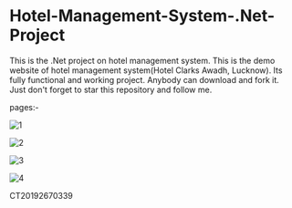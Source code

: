 # Hotel-Management-System-.Net-Project
This is the .Net project on hotel management system.
This is the demo website of hotel management system(Hotel Clarks Awadh, Lucknow). 
Its fully functional and working project. 
Anybody can download and fork it. 
Just don't forget to star this repository and follow me.

pages:-

![1](https://user-images.githubusercontent.com/25504941/51028582-d2b94100-15b9-11e9-87d6-714ca8fef0be.png)

![2](https://user-images.githubusercontent.com/25504941/51028583-d2b94100-15b9-11e9-9e1e-4964bfe27d90.png)

![3](https://user-images.githubusercontent.com/25504941/51028584-d351d780-15b9-11e9-9342-aab355f50547.png)

![4](https://user-images.githubusercontent.com/25504941/51028585-d351d780-15b9-11e9-82f4-8d05651fc7ac.png)

CT20192670339 
